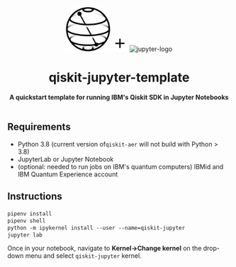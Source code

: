 <p align="center">
<img src="https://github.com/Qiskit/qiskit.org/blob/3633ec63a67ca44b2ec293682ec06535e253a633/static/images/qiskit-logo.png" height="100px" alt="qiskit-logo"/>
<img src="media/baseline_add_black_18dp.png" height="36" alt="add-symbol"/>
<img src="https://github.com/jupyter/jupyter.github.io/blob/master/assets/main-logo.svg" height="100px" alt="jupyter-logo"/>
 </p>
<h1 align="center">qiskit-jupyter-template</h1>
<div align="center">
 <strong>
    A quickstart template for running IBM's Qiskit SDK in Jupyter Notebooks
 </strong>
</div>
<br/>

## Requirements

* Python 3.8 (current version of```qiskit-aer``` will not build with Python > 3.8)
* JupyterLab or Jupyter Notebook
* (optional: needed to run jobs on IBM's quantum computers) IBMid and IBM Quantum Experience account

## Instructions

```commandline
pipenv install
pipenv shell
python -m ipykernel install --user --name=qiskit-jupyter
jupyter lab
```

Once in your notebook, navigate to **Kernel->Change kernel** on the drop-down menu and select ```qiskit-jupyter```
kernel. 